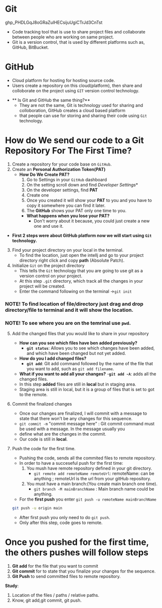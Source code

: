 # Git
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
- Code tracking tool that is use to share project files and collaborate between people who are working on same project.
- Git is a version control, that is used by different platforms such as, GitHub, BitBucket.

# GitHub
- Cloud platform for hosting for hosting source code.
- Users create a repository on this cloud(platform), then share and colloborate on the project using `GIT` version control technology.

* ** Is Git and GitHub the same thing?**
    - They are not the same, Git is technology used for sharing and colloboration, GitHub creates a cloud based platform
    - that people can use for storing and sharing their code using `Git` technology.

# How do We send our code to a Git Repository For The First Time?
1. Create a repository for your code base on `GitHub`.
2. Create an **Personal Authorization Token(PAT)**
    * **How Do We Create PAT?**
        1. Go to Settings in your `GitHub` dashboard
        2. On the setting scroll down and find *Developer Settings**
        3. On the developer settings, find **PAT**
        4. Create one
        5. Once you created it will show your **PAT** to you and you have to copy it somewhere you can find it later.
        6. The **GitHub** shows your PAT only one time to you.
        * **What happens when you lose your PAT?**
            - Don't worry about it because, you could just create a new one and use it.

* **First 2 steps were about GitHub platform now we will start using `Git` technology.**

3. Find your project directory on your local in the terminal.
    * To find the location, just open the intellj and go to your project directory right click and copy **path** (Absolute  Patch).
4. Initialize `Git` on the project directory
    * This tells the `Git` technology that you are going to use git as a version control on your project.
    * At this step `.git` directory, which track all the changes in your project will be created.
    * Enter the command following on the terminal ->`git init`
   
### NOTE! To find location of file/directory just drag and drop directory/file to terminal and it will show the location.
### NOTE! To see where you are on the temrinal use `pwd`.

5. Add the changed files that you would like to share in your repository
    * **How can you see which files have ben added previously?**
        - **`git status`**: Allows you to see which changes have been added, and which have been changed but not yet added.
    * **How do you I add changed files?**
        - **`git add`**: Git add command followed by the name of the file that you want to add, such as `git add filename`.
    * **What if you want to add all your changes?**
        -**`git add -A`**: adds all the changed files.
    * In this step **added** files are still in **local** but in staging area.
    * Staging area is still in local, but it is a group of files that is set to got to the remote.

6. Commit the finalized changes 
   * Once our changes are finalized, I will commit with a message to state that there won't be any changes for this sequence.
   *  `git commit -m` "commit message here" : Git commit command must be used with a message. In the message usually you
   * define what are the changes in the commit.
   * Our code is still in **local**.
7. Push the code for the first time.
   * Pushing the code, sends all the commited files to remote repository.
   * In order to have a succeseful push for the first time:
      1. You mush have remote repository defined in your git directory.
         - `git remote add remoteName remoteUrl`: remoteName: can be anything ; remoteUrl is the url from your gitHub repository.
      2. You must have a main branch:(You create main branch one time).
         - `git branch -M mainBranchName` : Main branch name could be anything.
   * For the **first push** you enter `git push -u remoteName mainBranchName`
   ```bash
   git push -u origin main
    ```
   * After first push you only need to do `git push`.
   * Only after this step, code goes to remote.

# Once you pushed for the first time, the others pushes will follow steps
1. **Git add** for the file that you want to commit
2. **Git commit** for to state that you finalize your changes for the sequence.
3. **Git Push** to send committed files to remote repository.

**Study**:
1. Location of the files / paths / relative paths.
2. Know, git add,git commit, git push.